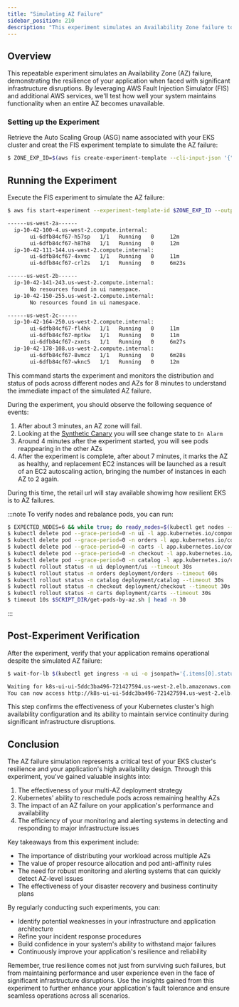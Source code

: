 ```yaml
---
title: "Simulating AZ Failure"
sidebar_position: 210
description: "This experiment simulates an Availability Zone failure to test the resilience of your Kubernetes environment hosted on AWS EKS."
---
```


## Overview

This repeatable experiment simulates an Availability Zone (AZ) failure, demonstrating the resilience of your application when faced with significant infrastructure disruptions. By leveraging AWS Fault Injection Simulator (FIS) and additional AWS services, we'll test how well your system maintains functionality when an entire AZ becomes unavailable.

### Setting up the Experiment

Retrieve the Auto Scaling Group (ASG) name associated with your EKS cluster and creat the FIS experiment template to simulate the AZ failure:

```bash
$ ZONE_EXP_ID=$(aws fis create-experiment-template --cli-input-json '{"description":"publicdocument-azfailure","targets":{},"actions":{"azfailure":{"actionId":"aws:ssm:start-automation-execution","parameters":{"documentArn":"arn:aws:ssm:us-west-2::document/AWSResilienceHub-SimulateAzOutageInAsgTest_2020-07-23","documentParameters":"{\"AutoScalingGroupName\":\"'$ASG_NAME'\",\"CanaryAlarmName\":\"eks-workshop-canary-alarm\",\"AutomationAssumeRole\":\"'$FIS_ROLE_ARN'\",\"IsRollback\":\"false\",\"TestDurationInMinutes\":\"2\"}","maxDuration":"PT6M"}}},"stopConditions":[{"source":"none"}],"roleArn":"'$FIS_ROLE_ARN'","tags":{"ExperimentSuffix":"'$RANDOM_SUFFIX'"}}' --output json | jq -r '.experimentTemplate.id')
```

## Running the Experiment

Execute the FIS experiment to simulate the AZ failure:

```bash timeout=560
$ aws fis start-experiment --experiment-template-id $ZONE_EXP_ID --output json && timeout 480s $SCRIPT_DIR/get-pods-by-az.sh

------us-west-2a------
  ip-10-42-100-4.us-west-2.compute.internal:
       ui-6dfb84cf67-h57sp   1/1   Running   0     12m
       ui-6dfb84cf67-h87h8   1/1   Running   0     12m
  ip-10-42-111-144.us-west-2.compute.internal:
       ui-6dfb84cf67-4xvmc   1/1   Running   0     11m
       ui-6dfb84cf67-crl2s   1/1   Running   0     6m23s

------us-west-2b------
  ip-10-42-141-243.us-west-2.compute.internal:
       No resources found in ui namespace.
  ip-10-42-150-255.us-west-2.compute.internal:
       No resources found in ui namespace.

------us-west-2c------
  ip-10-42-164-250.us-west-2.compute.internal:
       ui-6dfb84cf67-fl4hk   1/1   Running   0     11m
       ui-6dfb84cf67-mptkw   1/1   Running   0     11m
       ui-6dfb84cf67-zxnts   1/1   Running   0     6m27s
  ip-10-42-178-108.us-west-2.compute.internal:
       ui-6dfb84cf67-8vmcz   1/1   Running   0     6m28s
       ui-6dfb84cf67-wknc5   1/1   Running   0     12m
```

This command starts the experiment and monitors the distribution and status of pods across different nodes and AZs for 8 minutes to understand the immediate impact of the simulated AZ failure.

During the experiment, you should observe the following sequence of events:

1. After about 3 minutes, an AZ zone will fail.
2. Looking at the [Synthetic Canary](<https://console.aws.amazon.com/cloudwatch/home?region=us-west-2#alarmsV2:alarm/eks-workshop-canary-alarm?~(alarmStateFilter~'ALARM)>) you will see change state to `In Alarm`
3. Around 4 minutes after the experiment started, you will see pods reappearing in the other AZs
4. After the experiment is complete, after about 7 minutes, it marks the AZ as healthy, and replacement EC2 instances will be launched as a result of an EC2 autoscaling action, bringing the number of instances in each AZ to 2 again.

During this time, the retail url will stay available showimg how resilient EKS is to AZ failures.

:::note
To verify nodes and rebalance pods, you can run:

```bash timeout=900
$ EXPECTED_NODES=6 && while true; do ready_nodes=$(kubectl get nodes --no-headers | grep " Ready" | wc -l); if [ "$ready_nodes" -eq "$EXPECTED_NODES" ]; then echo "All $EXPECTED_NODES expected nodes are ready."; echo "Listing the ready nodes:"; kubectl get nodes | grep " Ready"; break; else echo "Waiting for all $EXPECTED_NODES nodes to be ready... (Currently $ready_nodes are ready)"; sleep 10; fi; done
$ kubectl delete pod --grace-period=0 -n ui -l app.kubernetes.io/component=service
$ kubectl delete pod --grace-period=0 -n orders -l app.kubernetes.io/component=service
$ kubectl delete pod --grace-period=0 -n carts -l app.kubernetes.io/component=service
$ kubectl delete pod --grace-period=0 -n checkout -l app.kubernetes.io/component=service
$ kubectl delete pod --grace-period=0 -n catalog -l app.kubernetes.io/component=service
$ kubectl rollout status -n ui deployment/ui --timeout 30s
$ kubectl rollout status -n orders deployment/orders --timeout 60s
$ kubectl rollout status -n catalog deployment/catalog --timeout 30s
$ kubectl rollout status -n checkout deployment/checkout --timeout 30s
$ kubectl rollout status -n carts deployment/carts --timeout 30s
$ timeout 10s $SCRIPT_DIR/get-pods-by-az.sh | head -n 30
```

:::

## Post-Experiment Verification

After the experiment, verify that your application remains operational despite the simulated AZ failure:

```bash timeout=900
$ wait-for-lb $(kubectl get ingress -n ui -o jsonpath='{.items[0].status.loadBalancer.ingress[0].hostname}')

Waiting for k8s-ui-ui-5ddc3ba496-721427594.us-west-2.elb.amazonaws.com...
You can now access http://k8s-ui-ui-5ddc3ba496-721427594.us-west-2.elb.amazonaws.com
```

This step confirms the effectiveness of your Kubernetes cluster's high availability configuration and its ability to maintain service continuity during significant infrastructure disruptions.

## Conclusion

The AZ failure simulation represents a critical test of your EKS cluster's resilience and your application's high availability design. Through this experiment, you've gained valuable insights into:

1. The effectiveness of your multi-AZ deployment strategy
2. Kubernetes' ability to reschedule pods across remaining healthy AZs
3. The impact of an AZ failure on your application's performance and availability
4. The efficiency of your monitoring and alerting systems in detecting and responding to major infrastructure issues

Key takeaways from this experiment include:

- The importance of distributing your workload across multiple AZs
- The value of proper resource allocation and pod anti-affinity rules
- The need for robust monitoring and alerting systems that can quickly detect AZ-level issues
- The effectiveness of your disaster recovery and business continuity plans

By regularly conducting such experiments, you can:

- Identify potential weaknesses in your infrastructure and application architecture
- Refine your incident response procedures
- Build confidence in your system's ability to withstand major failures
- Continuously improve your application's resilience and reliability

Remember, true resilience comes not just from surviving such failures, but from maintaining performance and user experience even in the face of significant infrastructure disruptions. Use the insights gained from this experiment to further enhance your application's fault tolerance and ensure seamless operations across all scenarios.
